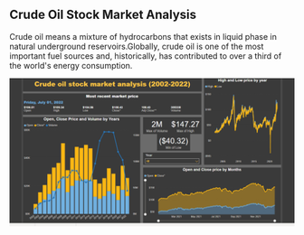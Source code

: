 ## Crude Oil Stock Market Analysis

Crude oil means a mixture of hydrocarbons that exists in liquid phase in natural underground reservoirs.Globally, crude oil is one of the most important fuel sources and, historically, has contributed to over a third of the world's energy consumption.

<img src="https://github.com/muksanakhatun/Power-Bi-project-2/blob/main/image.png" alt="SS 1"/>

